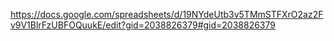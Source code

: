 https://docs.google.com/spreadsheets/d/19NYdeUtb3v5TMmSTFXrO2az2Fv9V1BlrFzUBFOQuukE/edit?gid=2038826379#gid=2038826379
